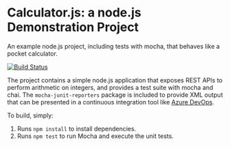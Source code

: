 Calculator.js: a node.js Demonstration Project
==============================================
An example node.js project, including tests with mocha, that behaves like
a pocket calculator.

[![Build Status](https://dev.azure.com/sjdlabmarch2021/Agile%20Planning%20and%20Portfolio%20Management%20with%20Azure%20Boards/_apis/build/status/MODAdmin60091.calculator?branchName=master)](https://dev.azure.com/sjdlabmarch2021/Agile%20Planning%20and%20Portfolio%20Management%20with%20Azure%20Boards/_build/latest?definitionId=10&branchName=master)

The project contains a simple node.js application that exposes REST APIs
to perform arithmetic on integers, and provides a test suite with mocha
and chai.  The `mocha-junit-reporters` package is included to provide XML
output that can be presented in a continuous integration tool like
[Azure DevOps](https://azure.com/devops).

To build, simply:

1. Runs `npm install` to install dependencies.
2. Runs `npm test` to run Mocha and execute the unit tests.

